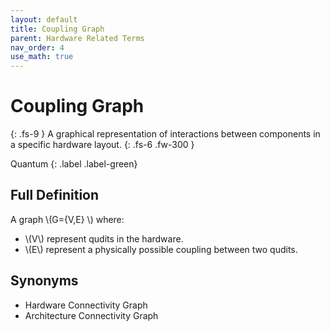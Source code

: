```yaml
---
layout: default
title: Coupling Graph
parent: Hardware Related Terms
nav_order: 4
use_math: true
---
```


# Coupling Graph
{: .fs-9 }
A graphical representation of interactions between components in a specific hardware layout.
{: .fs-6 .fw-300 }

Quantum
{: .label .label-green}

## Full Definition
A graph \\(G=\{V,E\} \\) where:
- \\(V\\) represent qudits in the hardware.
- \\(E\\) represent a physically possible coupling between two qudits.


<!--## Examples

-  -->

## Synonyms

- Hardware Connectivity Graph
- Architecture Connectivity Graph

<!-- ## Related Terms

-->
<!-- ## Sources -->

